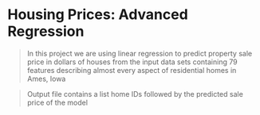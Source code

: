 # Housing Prices: Advanced Regression

> In this project we are using linear regression to predict property sale price in dollars of houses from the input data sets containing 79 features describing almost every aspect of residential homes in Ames, Iowa

> Output file contains a list home IDs followed by the predicted sale price of the model